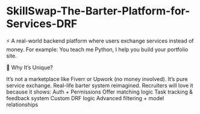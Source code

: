 # SkillSwap-The-Barter-Platform-for-Services-DRF
⚡ A real-world backend platform where users exchange services instead of money. For example: You teach me Python, I help you build your portfolio site.

🧠 Why It’s Unique?

It’s not a marketplace like Fiverr or Upwork (no money involved).
It’s pure service exchange. Real-life barter system reimagined.
Recruiters will love it because it shows:
Auth + Permissions
Offer matching logic
Task tracking & feedback system
Custom DRF logic
Advanced filtering + model relationships


